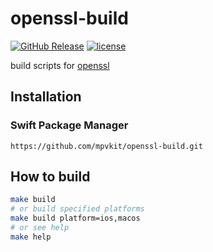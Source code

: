 # openssl-build

[![GitHub Release](https://img.shields.io/github/v/release/mpvkit/openssl-build?display_name=release)](https://github.com/openssl/openssl)
[![license](https://img.shields.io/github/license/mpvkit/openssl-build)](https://github.com/mpvkit/openssl-build/main/LICENSE)

build scripts for [openssl](https://github.com/openssl/openssl)

## Installation

### Swift Package Manager

```
https://github.com/mpvkit/openssl-build.git
```

## How to build

```bash
make build
# or build specified platforms 
make build platform=ios,macos
# or see help
make help
```
